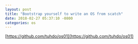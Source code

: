 ```yaml
---
layout: post
title: "Bootstrap yourself to write an OS from scatch"
date: 2018-02-27 05:37:10 -0800
categories: os
---
```

[https://github.com/tuhdo/os01](https://github.com/tuhdo/os01)
